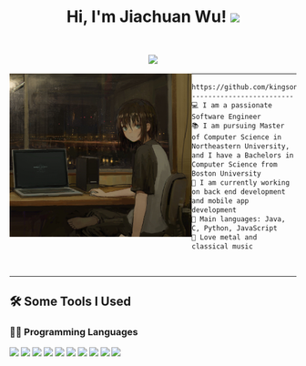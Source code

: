 
<h1 align="center">
Hi, I'm Jiachuan Wu!
  <img src="https://media.giphy.com/media/hvRJCLFzcasrR4ia7z/giphy.gif" width="30"></h1>
 <!--<img src="https://komarev.com/ghpvc/?username=I-am-vishalmaurya&label=Profile%20Views&color=0e75b6&style=flat" align='right' alt="vishalmaurya" />-->
  </a> 
<br/>

<!-- Typing SVG by DenverCoder1 - https://github.com/DenverCoder1/readme-typing-svg -->
<p align="center">
  <a href="https://github.com/DenverCoder1/readme-typing-svg"><img src="https://readme-typing-svg.herokuapp.com?lines=Computer+Science+Student;Back+End+Developer;Always%20learning%20new%20things&center=true&width=380&height=45"></a>
</p>

<img align="left" src="https://github.com/I-am-vishalmaurya/I-am-vishalmaurya/blob/main/cropped_image.png" alt="Unfortunately I didn't find the author of the pic, feel to open a pull request if found" width="320" />
<hr>

```
https://github.com/kingsoneight
-------------------------
💻 I am a passionate Software Engineer
📚 I am pursuing Master of Computer Science in Northeastern University, and I have a Bachelors in Computer Science from Boston University
📝 I am currently working on back end development and mobile app development
🌟 Main languages: Java, C, Python, JavaScript
🎵 Love metal and classical music
```
<br/>
<hr>





## 🛠️ Some Tools I Used

### 👨‍💻 Programming Languages

<p>
    <img height=80 src="https://cdn.jsdelivr.net/gh/devicons/devicon@latest/icons/c/c-original.svg" />
    <img height=80 src="https://cdn.jsdelivr.net/gh/devicons/devicon@latest/icons/ocaml/ocaml-original.svg" />
    <img height=80 src="https://cdn.jsdelivr.net/gh/devicons/devicon@latest/icons/bash/bash-original.svg" />
    <img height=80 src="https://cdn.jsdelivr.net/gh/devicons/devicon@latest/icons/python/python-original.svg" />
    <img height=80 src="https://cdn.jsdelivr.net/gh/devicons/devicon@latest/icons/javascript/javascript-original.svg" />
    <img height=80 src="https://cdn.jsdelivr.net/gh/devicons/devicon@latest/icons/java/java-original.svg" />
    <img height=80 src="https://cdn.jsdelivr.net/gh/devicons/devicon@latest/icons/csharp/csharp-original.svg" />
    <img height=80 src="https://cdn.jsdelivr.net/gh/devicons/devicon@latest/icons/sqlalchemy/sqlalchemy-original.svg" />
    <img height=80 src="https://cdn.jsdelivr.net/gh/devicons/devicon@latest/icons/xml/xml-original.svg" />
    <img height=80 src="https://cdn.jsdelivr.net/gh/devicons/devicon@latest/icons/rstudio/rstudio-plain.svg" />




